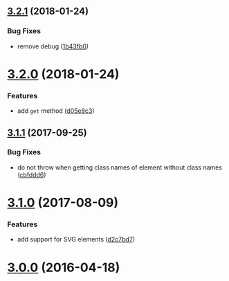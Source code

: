 <a name="3.2.1"></a>
## [3.2.1](https://github.com/fczbkk/class-bridge/compare/v3.2.0...v3.2.1) (2018-01-24)


### Bug Fixes

* remove debug ([1b43fb0](https://github.com/fczbkk/class-bridge/commit/1b43fb0))



<a name="3.2.0"></a>
# [3.2.0](https://github.com/fczbkk/class-bridge/compare/v3.1.1...v3.2.0) (2018-01-24)


### Features

* add `get` method ([d05e8c3](https://github.com/fczbkk/class-bridge/commit/d05e8c3))



<a name="3.1.1"></a>
## [3.1.1](https://github.com/fczbkk/class-bridge/compare/v3.1.0...v3.1.1) (2017-09-25)


### Bug Fixes

* do not throw when getting class names of element without class names ([cbfddd6](https://github.com/fczbkk/class-bridge/commit/cbfddd6))



<a name="3.1.0"></a>
# [3.1.0](https://github.com/fczbkk/class-bridge/compare/v3.0.0...v3.1.0) (2017-08-09)


### Features

* add support for SVG elements ([d2c7bd7](https://github.com/fczbkk/class-bridge/commit/d2c7bd7))



<a name="3.0.0"></a>
# [3.0.0](https://github.com/fczbkk/class-bridge/compare/v2.1.0...v3.0.0) (2016-04-18)





